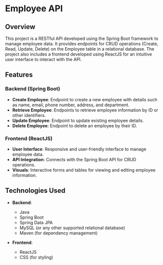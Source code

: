 # Employee API 

## Overview

This project is a RESTful API developed using the Spring Boot framework to manage employee data. It provides endpoints for CRUD operations (Create, Read, Update, Delete) on the Employee table in a relational database. The project also includes a frontend developed using ReactJS for an intuitive user interface to interact with the API.

## Features

### Backend (Spring Boot)
- **Create Employee**: Endpoint to create a new employee with details such as name, email, phone number, address, and department.
- **Retrieve Employee**: Endpoints to retrieve employee information by ID or other identifiers.
- **Update Employee**: Endpoint to update existing employee details.
- **Delete Employee**: Endpoint to delete an employee by their ID.

### Frontend (ReactJS)
- **User Interface**: Responsive and user-friendly interface to manage employee data.
- **API Integration**: Connects with the Spring Boot API for CRUD operations.
- **Visuals**: Interactive forms and tables for viewing and editing employee information.

## Technologies Used

- **Backend**:
  - Java
  - Spring Boot
  - Spring Data JPA
  - MySQL (or any other supported relational database)
  - Maven (for dependency management)

- **Frontend**:
  - ReactJS
  - CSS (for styling)


